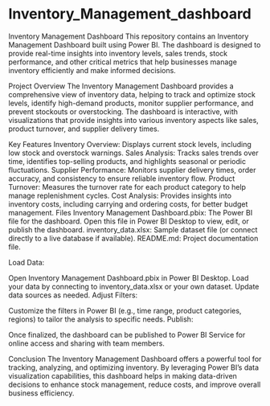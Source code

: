 # Inventory_Management_dashboard
Inventory Management Dashboard
This repository contains an Inventory Management Dashboard built using Power BI. The dashboard is designed to provide real-time insights into inventory levels, sales trends, stock performance, and other critical metrics that help businesses manage inventory efficiently and make informed decisions.

Project Overview
The Inventory Management Dashboard provides a comprehensive view of inventory data, helping to track and optimize stock levels, identify high-demand products, monitor supplier performance, and prevent stockouts or overstocking. The dashboard is interactive, with visualizations that provide insights into various inventory aspects like sales, product turnover, and supplier delivery times.

Key Features
Inventory Overview: Displays current stock levels, including low stock and overstock warnings.
Sales Analysis: Tracks sales trends over time, identifies top-selling products, and highlights seasonal or periodic fluctuations.
Supplier Performance: Monitors supplier delivery times, order accuracy, and consistency to ensure reliable inventory flow.
Product Turnover: Measures the turnover rate for each product category to help manage replenishment cycles.
Cost Analysis: Provides insights into inventory costs, including carrying and ordering costs, for better budget management.
Files
Inventory Management Dashboard.pbix: The Power BI file for the dashboard. Open this file in Power BI Desktop to view, edit, or publish the dashboard.
inventory_data.xlsx: Sample dataset file (or connect directly to a live database if available).
README.md: Project documentation file.


Load Data:

Open Inventory Management Dashboard.pbix in Power BI Desktop.
Load your data by connecting to inventory_data.xlsx or your own dataset. Update data sources as needed.
Adjust Filters:

Customize the filters in Power BI (e.g., time range, product categories, regions) to tailor the analysis to specific needs.
Publish:

Once finalized, the dashboard can be published to Power BI Service for online access and sharing with team members.




Conclusion
The Inventory Management Dashboard offers a powerful tool for tracking, analyzing, and optimizing inventory. By leveraging Power BI’s data visualization capabilities, this dashboard helps in making data-driven decisions to enhance stock management, reduce costs, and improve overall business efficiency.

